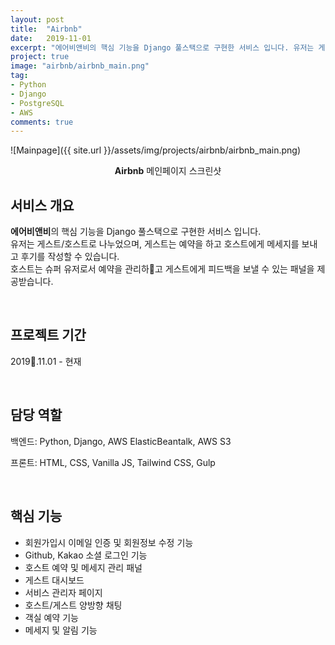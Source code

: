 ```yaml
---
layout: post
title:  "Airbnb"
date:   2019-11-01
excerpt: "에어비앤비의 핵심 기능을 Django 풀스택으로 구현한 서비스 입니다. 유저는 게스트/호스트로 나누었으며, 게스트는 예약을 하고 호스트에게 메세지를 보내고 후기를 작성할 수 있습니다. 호스트는 유저로서 예약을 관리하고 게스트에게 메세지를 보낼 수 있는 패널을 제공받습니다."
project: true
image: "airbnb/airbnb_main.png"
tag:
- Python 
- Django
- PostgreSQL
- AWS
comments: true
---
```


![Mainpage]({{ site.url }}/assets/img/projects/airbnb/airbnb_main.png)
    
<center><b>Airbnb</b> 메인페이지 스크린샷</center>
     
## 서비스 개요
**에어비앤비**의 핵심 기능을 Django 풀스택으로 구현한 서비스 입니다.<br>
유저는 게스트/호스트로 나누었으며, 게스트는 예약을 하고 호스트에게 메세지를 보내고 후기를 작성할 수 있습니다.<br>
호스트는 슈퍼 유저로서 예약을 관리하고 게스트에게 피드백을 보낼 수 있는 패널을 제공받습니다.

<br>

## 프로젝트 기간
2019.11.01 - 현재

<br>

## 담당 역할
백엔드: Python, Django, AWS ElasticBeantalk, AWS S3

프론트: HTML, CSS, Vanilla JS, Tailwind CSS, Gulp

<br>

## 핵심 기능
* 회원가입시 이메일 인증 및 회원정보 수정 기능
* Github, Kakao 소셜 로그인 기능
* 호스트 예약 및 메세지 관리 패널
* 게스트 대시보드
* 서비스 관리자 페이지
* 호스트/게스트 양방향 채팅
* 객실 예약 기능
* 메세지 및 알림 기능

<br>
